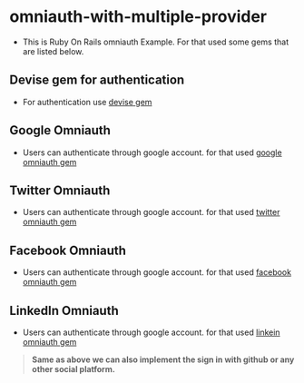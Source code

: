 # omniauth-with-multiple-provider

- This is Ruby On Rails omniauth Example. For that used some gems that are listed below.

## Devise gem for authentication
- For authentication use [devise gem](https://github.com/plataformatec/devise)

## Google Omniauth
- Users can authenticate through google account. for that used [google omniauth gem](https://github.com/zquestz/omniauth-google-oauth2)

## Twitter Omniauth
- Users can authenticate through google account. for that used [twitter omniauth gem](https://github.com/arunagw/omniauth-twitter)

## Facebook Omniauth
- Users can authenticate through google account. for that used [facebook omniauth gem](https://github.com/mkdynamic/omniauth-facebook)

## LinkedIn Omniauth
- Users can authenticate through google account. for that used [linkein omniauth gem](https://github.com/decioferreira/omniauth-linkedin-oauth2)


>**Same as above we can also implement the sign in with github or any other social platform.**
